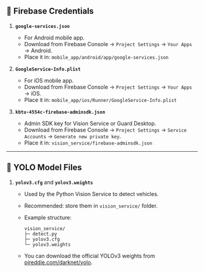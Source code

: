 ## 📂 Firebase Credentials

1. **`google-services.json`**

   * For Android mobile app.
   * Download from Firebase Console → `Project Settings` → `Your Apps` → Android.
   * Place it in: `mobile_app/android/app/google-services.json`

2. **`GoogleService-Info.plist`**

   * For iOS mobile app.
   * Download from Firebase Console → `Project Settings` → `Your Apps` → iOS.
   * Place it in: `mobile_app/ios/Runner/GoogleService-Info.plist`

3. **`kbtu-4554c-firebase-adminsdk.json`**

   * Admin SDK key for Vision Service or Guard Desktop.
   * Download from Firebase Console → `Project Settings` → `Service Accounts` → `Generate new private key`.
   * Place it in: `vision_service/firebase-adminsdk.json`

---

## 🧠 YOLO Model Files

1. **`yolov3.cfg`** and **`yolov3.weights`**

   * Used by the Python Vision Service to detect vehicles.
   * Recommended: store them in `vision_service/` folder.
   * Example structure:

     ```
     vision_service/
     ├─ detect.py
     ├─ yolov3.cfg
     └─ yolov3.weights
     ```
   * You can download the official YOLOv3 weights from [pjreddie.com/darknet/yolo](https://pjreddie.com/darknet/yolo/).

